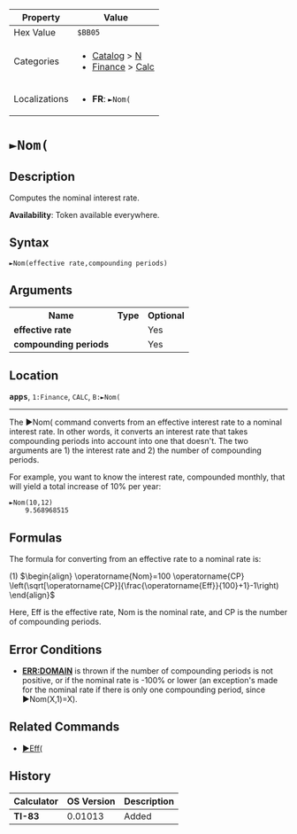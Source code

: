 | Property      | Value |
|---------------|-------|
| Hex Value     | `$BB05`|
| Categories    | <ul><li>[Catalog](<../categories/Catalog.md>) > [N](<../categories/Catalog.md#N>)</li><li>[Finance](<../categories/Finance.md>) > [Calc](<../categories/Finance.md#Calc>)</li></ul> |
| Localizations | <ul><li><b>FR</b>: `►Nom(`</li></ul> |

# `►Nom(`

## Description
Computes the nominal interest rate.


<b>Availability</b>: Token available everywhere.

## Syntax
`►Nom(effective rate,compounding periods)`

## Arguments
<table>
<tr><th>Name</th><th>Type</th><th>Optional</th></tr>

<tr><td><b>effective rate</b></td><td></td><td>Yes</td></tr>

<tr><td><b>compounding periods</b></td><td></td><td>Yes</td></tr>

</table>

## Location
<tt><kbd><b>apps</b></kbd></tt>, `1:Finance`, `CALC`, `B:►Nom(`
<hr>

The ►Nom( command converts from an effective interest rate to a nominal interest rate. In other words, it converts an interest rate that takes compounding periods into account into one that doesn't. The two arguments are 1) the interest rate and 2) the number of compounding periods.

For example, you want to know the interest rate, compounded monthly, that will yield a total increase of 10% per year:

```ti-basic
►Nom(10,12)
    9.568968515
```

## Formulas

The formula for converting from an effective rate to a nominal rate is:

(1) $`\begin{align} \operatorname{Nom}=100 \operatorname{CP} \left(\sqrt[\operatorname{CP}]{\frac{\operatorname{Eff}}{100}+1}-1\right) \end{align}`$ 

Here, Eff is the effective rate, Nom is the nominal rate, and CP is the number of compounding periods.

## Error Conditions

*   **[ERR:DOMAIN](/errors#domain)** is thrown if the number of compounding periods is not positive, or if the nominal rate is -100% or lower (an exception's made for the nominal rate if there is only one compounding period, since ►Nom(X,1)=X).

## Related Commands

*   [►Eff(](/eff)

## History
| Calculator | OS Version | Description |
|------------|------------|-------------|
| <b>TI-83</b> | 0.01013 | Added |


